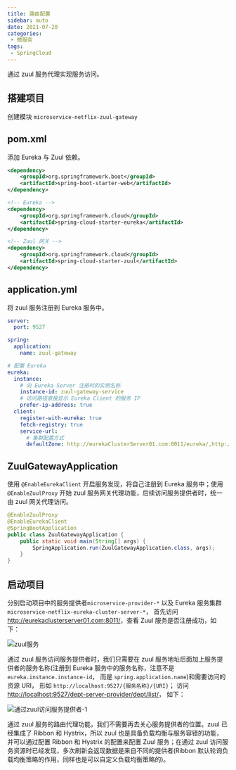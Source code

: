 ```yaml
---
title: 路由配置
sidebar: auto
date: 2021-07-20
categories:
 - 微服务
tags:
 - SpringCloud
---
```


通过 zuul 服务代理实现服务访问。

## 搭建项目

创建模块 `microservice-netflix-zuul-gateway`

## pom.xml

添加 Eureka 与 Zuul 依赖。

``` xml
<dependency>
    <groupId>org.springframework.boot</groupId>
    <artifactId>spring-boot-starter-web</artifactId>
</dependency>

<!-- Eureka -->
<dependency>
    <groupId>org.springframework.cloud</groupId>
    <artifactId>spring-cloud-starter-eureka</artifactId>
</dependency>

<!-- Zuul 网关 -->
<dependency>
    <groupId>org.springframework.cloud</groupId>
    <artifactId>spring-cloud-starter-zuul</artifactId>
</dependency>
```

## application.yml

将 zuul 服务注册到 Eureka 服务中。

```yml
server:
  port: 9527

spring:
  application:
    name: zuul-gateway

# 配置 Eureka
eureka:
  instance:
    # 向 Eureka Server 注册时的实例名称
    instance-id: zuul-gateway-service
    # 访问路径直接显示 Eureka Client 的服务 IP
    prefer-ip-address: true
  client:
    register-with-eureka: true
    fetch-registry: true
    service-url:
      # 集群配置方式
      defaultZone: http://eurekaClusterServer01.com:8011/eureka/,http://eurekaClusterServer02.com:8012/eureka/,http://eurekaClusterServer03.com:8013/eureka/
```

## ZuulGatewayApplication

使用 `@EnableEurekaClient` 开启服务发现，将自己注册到 Eureka 服务中；使用 `@EnableZuulProxy` 开始 zuul 服务网关代理功能，后续访问服务提供者时，统一由 zuul 网关代理访问。

```java
@EnableZuulProxy
@EnableEurekaClient
@SpringBootApplication
public class ZuulGatewayApplication {
    public static void main(String[] args) {
        SpringApplication.run(ZuulGatewayApplication.class, args);
    }
}
```

## 启动项目

分别启动项目中的服务提供者`microservice-provider-*` 以及 Eureka 服务集群 `microservice-netflix-eureka-cluster-server-*`，
首先访问 <a href='http://eurekaclusterserver01.com:8011/'>http://eurekaclusterserver01.com:8011/</a>，查看 Zuul 服务是否注册成功，如下：

<img :src="$withBase('/img/microservice/zuul/zuul服务.png')" alt="zuul服务">

通过 zuul 服务访问服务提供者时，我们只需要在 zuul 服务地址后面加上服务提供者的服务名称(注册到 Eureka 服务中的服务名称，注意不是 `eureka.instance.instance-id`， 而是 `spring.application.name`)和需要访问的资源 URI，
形如 `http://localhost:9527/{服务名称}/{URI}`；
访问<a href='http://localhost:9527/dept-server-provider/dept/list/'>http://localhost:9527/dept-server-provider/dept/list/</a>，
如下：

<img :src="$withBase('/img/microservice/zuul/通过zuul访问服务提供者-1.png')" alt="通过zuul访问服务提供者-1" />

通过 zuul 服务的路由代理功能，我们不需要再去关心服务提供者的位置。zuul 已经集成了 Ribbon 和 Hystrix，所以 zuul 也是具备负载均衡与服务容错的功能，并可以通过配置 Ribbon 和 Hystrix 的配置来配置 Zuul 服务；在通过 zuul 访问服务资源时已经发现，多次刷新会返现数据是来自不同的提供者(Ribbon
默认轮询负载均衡策略的作用，同样也是可以自定义负载均衡策略的)。

